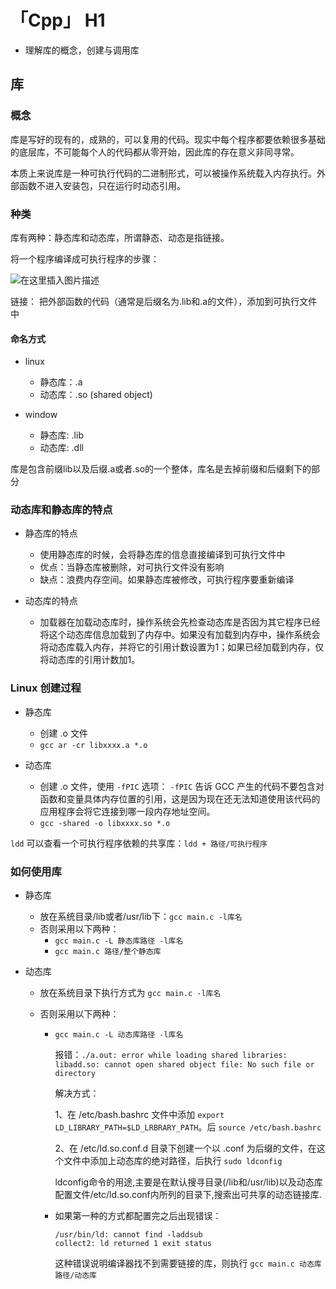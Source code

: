 # 「Cpp」 H1

* 理解库的概念，创建与调用库



## 库

### 概念

库是写好的现有的，成熟的，可以复用的代码。现实中每个程序都要依赖很多基础的底层库，不可能每个人的代码都从零开始，因此库的存在意义非同寻常。

本质上来说库是一种可执行代码的二进制形式，可以被操作系统载入内存执行。外部函数不进入安装包，只在运行时动态引用。



### 种类

库有两种：静态库和动态库，所谓静态、动态是指链接。

将一个程序编译成可执行程序的步骤：

![在这里插入图片描述](https://img-blog.csdnimg.cn/20190905143416528.jpg?x-oss-process=image/watermark,type_ZmFuZ3poZW5naGVpdGk,shadow_10,text_aHR0cHM6Ly9ibG9nLmNzZG4ubmV0L2p1bnh1ZXpoZW5n,size_16,color_FFFFFF,t_70)

链接： 把外部函数的代码（通常是后缀名为.lib和.a的文件），添加到可执行文件中



#### 命名方式

* linux
  * 静态库：.a
  * 动态库：.so (shared object)

* window
  * 静态库: .lib
  * 动态库: .dll

库是包含前缀lib以及后缀.a或者.so的一个整体，库名是去掉前缀和后缀剩下的部分



### 动态库和静态库的特点

* 静态库的特点
  * 使用静态库的时候，会将静态库的信息直接编译到可执行文件中
  * 优点：当静态库被删除，对可执行文件没有影响
  * 缺点：浪费内存空间。如果静态库被修改，可执行程序要重新编译

* 动态库的特点
  * 加载器在加载动态库时，操作系统会先检查动态库是否因为其它程序已经将这个动态库信息加载到了内存中。如果没有加载到内存中，操作系统会将动态库载入内存，并将它的引用计数设置为1；如果已经加载到内存，仅将动态库的引用计数加1。



### Linux 创建过程

* 静态库
  * 创建 .o 文件
  * `gcc ar -cr libxxxx.a *.o`

* 动态库
  * 创建 .o 文件，使用 `-fPIC` 选项： `-fPIC` 告诉 GCC 产生的代码不要包含对函数和变量具体内存位置的引用，这是因为现在还无法知道使用该代码的应用程序会将它连接到哪一段内存地址空间。
  * `gcc -shared -o libxxxx.so *.o`

`ldd` 可以查看一个可执行程序依赖的共享库：`ldd + 路径/可执行程序`



### 如何使用库

* 静态库
  * 放在系统目录/lib或者/usr/lib下：`gcc main.c -l库名`
  * 否则采用以下两种：
    * `gcc main.c -L 静态库路径 -l库名`
    * `gcc main.c 路径/整个静态库`  

* 动态库

  * 放在系统目录下执行方式为 `gcc main.c -l库名`

  * 否则采用以下两种：

    * `gcc main.c -L 动态库路径 -l库名`

      报错：`./a.out: error while loading shared libraries: libadd.so: cannot open shared object file: No such file or directory`

      解决方式：

      1、在 /etc/bash.bashrc 文件中添加 `export LD_LIBRARY_PATH=$LD_LRBRARY_PATH`。后 `source /etc/bash.bashrc`

      2、在 /etc/ld.so.conf.d 目录下创建一个以 .conf 为后缀的文件，在这个文件中添加上动态库的绝对路径，后执行 `sudo ldconfig`

      ldconfig命令的用途,主要是在默认搜寻目录(/lib和/usr/lib)以及动态库配置文件/etc/ld.so.conf内所列的目录下,搜索出可共享的动态链接库.

    * 如果第一种的方式都配置完之后出现错误：

      ```
      /usr/bin/ld: cannot find -laddsub
      collect2: ld returned 1 exit status
      ```

      这种错误说明编译器找不到需要链接的库，则执行 `gcc main.c 动态库路径/动态库`

